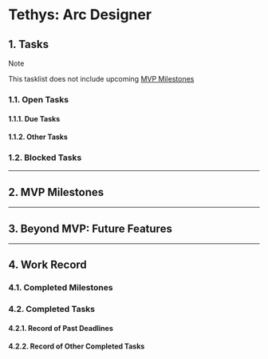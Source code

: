 # Tethys: Arc Designer

## 1. Tasks
> [!NOTE]
> This tasklist does not include upcoming [MVP Milestones](docs/dev/roadmaps/Tethys-MVP.md#2-mvp-milestones)

### 1.1. Open Tasks
#### 1.1.1. Due Tasks
#### 1.1.2. Other Tasks
### 1.2. Blocked Tasks

---

## 2. MVP Milestones

---

## 3. Beyond MVP: Future Features

---

## 4. Work Record
### 4.1. Completed Milestones
### 4.2. Completed Tasks
#### 4.2.1. Record of Past Deadlines
#### 4.2.2. Record of Other Completed Tasks
